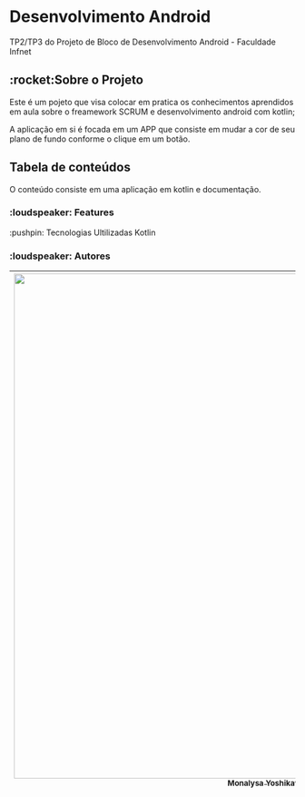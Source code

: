 <h1> Desenvolvimento Android </h1>
TP2/TP3 do Projeto de Bloco de Desenvolvimento Android - Faculdade Infnet 

<h2>:rocket:Sobre o Projeto</h2>
Este é um pojeto que visa colocar em pratica os conhecimentos aprendidos em aula sobre o freamework SCRUM e desenvolvimento android com kotlin; 

A aplicação em si é focada em um APP que consiste em mudar a cor de seu plano de fundo conforme o clique em um botão.

<h2>Tabela de conteúdos</h2>
<!--ts-->
O conteúdo consiste em uma aplicação em kotlin e documentação.

<h3>:loudspeaker: Features</h3>
:pushpin: Tecnologias Ultilizadas
Kotlin

<h3>:loudspeaker: Autores</h3>

| [<img src="https://avatars.githubusercontent.com/u/64383080?v=4" width=890><br><sub>Monalysa Yoshikawa</sub>](https://github.com/LysaKYoshikawa) |  [<img src="https://avatars.githubusercontent.com/u/96270990?v=4" width=890><br><sub>Gabriel Lobão</sub>](https://github.com/Spiline) |  [<img src="https://avatars.githubusercontent.com/u/47149568?v=4" width=890><br><sub>Bruno Luiz de Deus Adão</sub>](https://github.com/brunoblda) | [<img src="https://avatars.githubusercontent.com/u/80287014?v=4" width=890><br><sub>Tarcísio Mesquita</sub>](https://github.com/tarcisiomesquita)| [<img src="https://avatars.githubusercontent.com/u/80261904?v=4"width=890><br><sub>Thiago Vinícius</sub>](https://github.com/ubyss)
| :---: | :---: | :---: | :---: | :---: |

